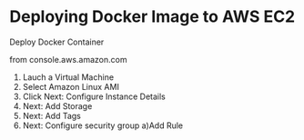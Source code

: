 # Deploying Docker Image to AWS EC2


Deploy Docker Container

from console.aws.amazon.com
1) Lauch a Virtual Machine
2) Select Amazon Linux AMI
3) Click Next: Configure Instance Details
4) Next: Add Storage
5) Next: Add Tags
6) Next: Configure security group
	a)Add Rule
		
